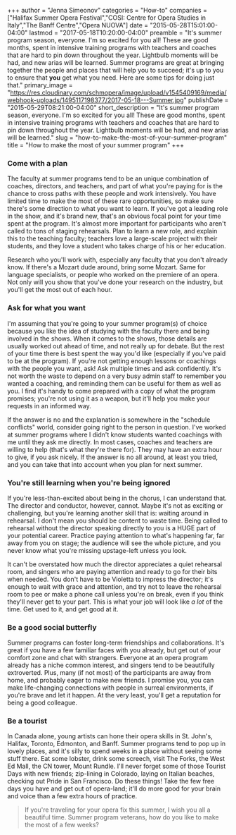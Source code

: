 +++
author = "Jenna Simeonov"
categories = "How-to"
companies = ["Halifax Summer Opera Festival","COSI: Centre for Opera Studies in Italy","The Banff Centre","Opera NUOVA"]
date = "2015-05-28T15:01:00-04:00"
lastmod = "2017-05-18T10:20:00-04:00"
preamble = "It's summer program season, everyone. I'm so excited for you all! These are good months, spent in intensive training programs with teachers and coaches that are hard to pin down throughout the year. Lightbulb moments will be had, and new arias will be learned. Summer programs are great at bringing together the people and places that will help you to succeed; it's up to you to ensure that **you** get what you need. Here are some tips for doing just that."
primary_image = "https://res.cloudinary.com/schmopera/image/upload/v1545409169/media/webhook-uploads/1495117198377/2017-05-18---Summer.jpg"
publishDate = "2015-05-29T08:21:00-04:00"
short_description = "It&#039;s summer program season, everyone. I&#039;m so excited for you all! These are good months, spent in intensive training programs with teachers and coaches that are hard to pin down throughout the year. Lightbulb moments will be had, and new arias will be learned."
slug = "how-to-make-the-most-of-your-summer-program"
title = "How to make the most of your summer program"
+++

### Come with a plan

The faculty at summer programs tend to be an unique combination of coaches, directors, and teachers, and part of what you're paying for is the chance to cross paths with these people and work intensively. You have limited time to make the most of these rare opportunities, so make sure there's some direction to what you want to learn. If you've got a leading role in the show, and it's brand new, that's an obvious focal point for your time spent at the program. It's almost more important for participants who aren't called to tons of staging rehearsals. Plan to learn a new role, and explain this to the teaching faculty; teachers love a large-scale project with their students, and they love a student who takes charge of his or her education.

Research who you'll work with, especially any faculty that you don't already know. If there's a Mozart dude around, bring some Mozart. Same for language specialists, or people who worked on the premiere of an opera. Not only will you show that you've done your research on the industry, but you'll get the most out of each hour.

### Ask for what you want

I'm assuming that you're going to your summer program(s) of choice because you like the idea of studying with the faculty there and being involved in the shows. When it comes to the shows, those details are usually worked out ahead of time, and not really up for debate. But the rest of your time there is best spent the way you'd like (especially if you've paid to be at the program). If you're not getting enough lessons or coachings with the people you want, ask! Ask multiple times and ask confidently. It's not worth the waste to depend on a very busy admin staff to remember you wanted a coaching, and reminding them can be useful for them as well as you. I find it's handy to come prepared with a copy of what the program promises; you're not using it as a weapon, but it'll help you make your requests in an informed way.

If the answer is no and the explanation is somewhere in the "schedule conflicts" world, consider going right to the person in question. I've worked at summer programs where I didn't know students wanted coachings with me until they ask me directly. In most cases, coaches and teachers are willing to help (that's what they're there for). They may have an extra hour to give, if you ask nicely. If the answer is no all around, at least you tried, and you can take that into account when you plan for next summer.

### You're still learning when you're being ignored

If you're less-than-excited about being in the chorus, I can understand that. The director and conductor, however, cannot. Maybe it's not as exciting or challenging, but you're learning another skill that is: waiting around in rehearsal. I don't mean you should be content to waste time. Being called to rehearsal without the director speaking directly to you is a HUGE part of your potential career. Practice paying attention to what's happening far, far away from you on stage; the audience will see the whole picture, and you never know what you're missing upstage-left unless you look.

It can't be overstated how much the director appreciates a quiet rehearsal room, and singers who are paying attention and ready to go for their bits when needed. You don't have to be Violetta to impress the director; it's enough to wait with grace and attention, and try not to leave the rehearsal room to pee or make a phone call unless you're on break, even if you think they'll never get to your part. This is what your job will look like *a lot* of the time. Get used to it, and get good at it.

### Be a good social butterfly

Summer programs can foster long-term friendships and collaborations. It's great if you have a few familiar faces with you already, but get out of your comfort zone and chat with strangers. Everyone at an opera program already has a niche common interest, and singers tend to be beautifully extroverted. Plus, many (if not most) of the participants are away from home, and probably eager to make new friends. I promise you, you can make life-changing connections with people in surreal environments, if you're brave and let it happen. At the very least, you'll get a reputation for being a good colleague.

### Be a tourist

In Canada alone, young artists can hone their opera skills in St. John's, Halifax, Toronto, Edmonton, and Banff. Summer programs tend to pop up in lovely places, and it's silly to spend weeks in a place without seeing some stuff there. Eat some lobster, drink some screech, visit The Forks, the West Ed Mall, the CN tower, Mount Rundle. I'll never forget some of those Tourist Days with new friends; zip-lining in Colorado, laying on Italian beaches, checking out Pride in San Francisco. Do these things! Take the few free days you have and get out of opera-land; it'll do more good for your brain and voice than a few extra hours of practice.

> If you're traveling for your opera fix this summer, I wish you all a beautiful time. Summer program veterans, how do you like to make the most of a few weeks?

